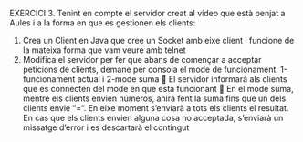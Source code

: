 EXERCICI 3. Tenint en compte el servidor creat al vídeo que està
penjat a Aules i a la forma en que es gestionen els clients:
1. Crea un Client en Java que cree un Socket amb eixe client i
   funcione de la mateixa forma que vam veure amb telnet
2. Modifica el servidor per fer que abans de començar a acceptar
   peticions de clients, demane per consola el mode de
   funcionament: 1-funcionament actual i 2-mode suma
    El servidor informarà als clients que es connecten del mode en que
   està funcionant
    En el mode suma, mentre els clients envien números, anirà fent la
   suma fins que un dels clients envie “=“. En eixe moment s’enviarà a tots
   els clients el resultat. En cas que els clients envien alguna cosa no
   acceptada, s’enviarà un missatge d’error i es descartarà el contingut